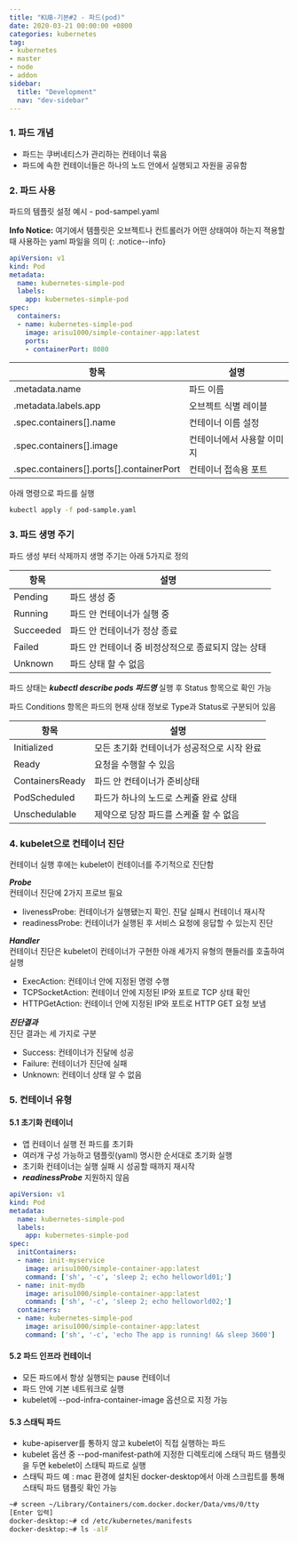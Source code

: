 ```yaml
---
title: "KUB-기본#2 - 파드(pod)"
date: 2020-03-21 00:00:00 +0800
categories: kubernetes
tag: 
- kubernetes
- master
- node
- addon
sidebar:
  title: "Development"
  nav: "dev-sidebar"
---
```


### 1. 파드 개념

- 파드는 쿠버네티스가 관리하는 컨테이너 묶음
- 파드에 속한 컨테이너들은 하나의 노드 안에서 실행되고 자원을 공유함

### 2. 파드 사용

파드의 템플릿 설정 예시 - pod-sampel.yaml<br>

**Info Notice:** 여기에서 템플릿은 오브젝트나 컨트롤러가 어떤 상태여야 하는지 젹용할 때 사용하는 yaml 파일을 의미
{: .notice--info}

```yaml
apiVersion: v1
kind: Pod
metadata:
  name: kubernetes-simple-pod
  labels:
    app: kubernetes-simple-pod
spec:
  containers:
  - name: kubernetes-simple-pod
    image: arisu1000/simple-container-app:latest
    ports:
    - containerPort: 8080
```

| 항목 | 설명 |
| --- | --- |
| .metadata.name | 파드 이름 |
| .metadata.labels.app | 오브젝트 식별 레이블 |
| .spec.containers[].name | 컨테이너 이름 설정 |
| .spec.containers[].image | 컨테이너에서 사용할 이미지 |
| .spec.containers[].ports[].containerPort | 컨테이너 접속용 포트|

아래 명령으로 파드를 실행 <br>

```sh 
kubectl apply -f pod-sample.yaml
```

### 3. 파드 생명 주기

파드 생성 부터 삭제까지 생명 주기는 아래 5가지로 정의

| 항목 | 설명 |
| --- | --- |
| Pending | 파드 생성 중 | 
| Running | 파드 안 컨테이너가 실행 중 |
| Succeeded | 파드 안 컨테이너가 정상 종료 |
| Failed |  파드 안 컨테이너 중 비정상적으로 종료되지 않는 상태 |
| Unknown | 파드 상태 할 수 없음 |

파드 상태는 ***kubectl describe pods 파드명*** 실행 후 Status 항목으로 확인 가능 <br>

파드 Conditions 항목은 파드의 현재 상태 정보로 Type과 Status로 구분되어 있음 <br>

| 항목 | 설명 |
| --- | --- |
| Initialized | 모든 초기화 컨테이너가 성공적으로 시작 완료 |
| Ready | 요청을 수행할 수 있음 |
| ContainersReady | 파드 안 컨테이너가 준비상태 |
| PodScheduled | 파드가 하나의 노드로 스케쥴 완료 상태 |
| Unschedulable | 제약으로 당장 파드를 스케쥴 할 수 없음 |

### 4. kubelet으로 컨테이너 진단

컨테이너 실행 후에는 kubelet이 컨테이너를 주기적으로 진단함 <br>

***Probe*** <br>
컨테이너 진단에 2가지 프로브 필요 <br>

- livenessProbe: 컨테이너가 실행됐는지 확인. 진달 실패시 컨테이너 재시작 
- readinessProbe: 컨테이너가 실행된 후 서비스 요청에 응답할 수 있는지 진단

***Handler*** <br>
컨테이너 진단은 kubelet이 컨테이너가 구현한 아래 세가지 유형의 핸들러를 호출하여 실행 <br>

- ExecAction: 컨테이너 안에 지정된 명령 수행
- TCPSocketAction: 컨테이너 안에 지정된 IP와 포트로 TCP 상태 확인
- HTTPGetAction: 컨테이너 안에 지정된 IP와 포트로 HTTP GET 요청 보냄

***진단결과*** <br>
진단 결과는 세 가지로 구분 <br>

- Success: 컨테이너가 진달에 성공
- Failure: 컨테이너가 진단에 실패
- Unknown: 컨테이너 상태 알 수 없음

### 5. 컨테이너 유형

#### 5.1 초기화 컨테이너

- 앱 컨테이너 실행 전 파드를 초기화
- 여러개 구성 가능하고 탬플릿(yaml) 명시한 순서대로 초기화 실행
- 초기화 컨테이너는 실행 실패 시 성공할 때까지 재시작
- ***readinessProbe*** 지원하지 않음

```yaml
apiVersion: v1
kind: Pod
metadata:
  name: kubernetes-simple-pod
  labels:
    app: kubernetes-simple-pod
spec:
  initContainers:
  - name: init-myservice
    image: arisu1000/simple-container-app:latest
    command: ['sh', '-c', 'sleep 2; echo helloworld01;']
  - name: init-mydb
    image: arisu1000/simple-container-app:latest
    command: ['sh', '-c', 'sleep 2; echo helloworld02;']
  containers:
  - name: kubernetes-simple-pod 
    image: arisu1000/simple-container-app:latest
    command: ['sh', '-c', 'echo The app is running! && sleep 3600']
```
#### 5.2 파드 인프라 컨테이너

- 모든 파드에서 항상 실행되는 pause 컨테이너
- 파드 안에 기본 네트워크로 실행
- kubelet에 --pod-infra-container-image 옵션으로 지정 가능 

#### 5.3 스태틱 파드

- kube-apiserver를 통하지 않고 kubelet이 직접 실행하는 파드
- kubelet 옵션 중 --pod-manifest-path에 지정한 디렉토리에 스태딕 파드 탬플릿을 두면 kebelet이
스태틱 파드로 실행
- 스태틱 파드 예 : mac 환경에 설치된 docker-desktop에서 아래 스크립트를 통해 스태틱 파드 탬플릿 확인 가능

```sh 
~# screen ~/Library/Containers/com.docker.docker/Data/vms/0/tty
[Enter 입력]
docker-desktop:~# cd /etc/kubernetes/manifests 
docker-desktop:~# ls -alF
```
